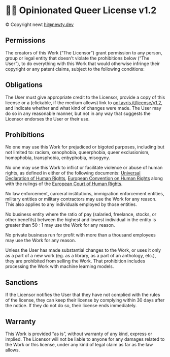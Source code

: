# 🏳️‍🌈 Opinionated Queer License v1.2

© Copyright newt <hi@newty.dev>

## Permissions

The creators of this Work (“The Licensor”) grant permission
to any person, group or legal entity that doesn't violate the prohibitions below (“The User”),
to do everything with this Work that would otherwise infringe their copyright or any patent claims,
subject to the following conditions:

## Obligations

The User must give appropriate credit to the Licensor,
provide a copy of this license or a (clickable, if the medium allows) link to
[oql.avris.it/license/v1.2](https://oql.avris.it/license/v1.2),
and indicate whether and what kind of changes were made.
The User may do so in any reasonable manner,
but not in any way that suggests the Licensor endorses the User or their use.

## Prohibitions

No one may use this Work for prejudiced or bigoted purposes, including but not limited to:
racism, xenophobia, queerphobia, queer exclusionism, homophobia, transphobia, enbyphobia, misogyny.

No one may use this Work to inflict or facilitate violence or abuse of human rights,
as defined in either of the following documents:
[Universal Declaration of Human Rights](https://www.un.org/en/about-us/universal-declaration-of-human-rights),
[European Convention on Human Rights](https://prd-echr.coe.int/web/echr/european-convention-on-human-rights)
along with the rulings of the [European Court of Human Rights](https://www.echr.coe.int/).

No law enforcement, carceral institutions, immigration enforcement entities, military entities or military contractors
may use the Work for any reason. This also applies to any individuals employed by those entities.

No business entity where the ratio of pay (salaried, freelance, stocks, or other benefits)
between the highest and lowest individual in the entity is greater than 50 : 1
may use the Work for any reason.

No private business run for profit with more than a thousand employees
may use the Work for any reason.

Unless the User has made substantial changes to the Work,
or uses it only as a part of a new work (eg. as a library, as a part of an anthology, etc.),
they are prohibited from selling the Work.
That prohibition includes processing the Work with machine learning models.

## Sanctions

If the Licensor notifies the User that they have not complied with the rules of the license,
they can keep their license by complying within 30 days after the notice.
If they do not do so, their license ends immediately.

## Warranty

This Work is provided “as is”, without warranty of any kind, express or implied.
The Licensor will not be liable to anyone for any damages related to the Work or this license,
under any kind of legal claim as far as the law allows.
